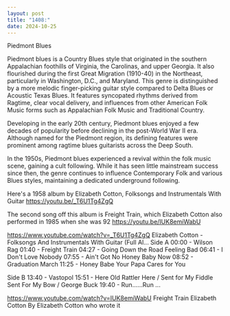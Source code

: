 ```yaml
---
layout: post
title: "1408:"
date: 2024-10-25
---
```


Piedmont Blues 

Piedmont blues is a Country Blues style that originated in the southern Appalachian foothills of Virginia, the Carolinas, and upper Georgia. It also flourished during the first Great Migration (1910-40) in the Northeast, particularly in Washington, D.C., and Maryland. This genre is distinguished by a more melodic finger-picking guitar style compared to Delta Blues or Acoustic Texas Blues. It features syncopated rhythms derived from Ragtime, clear vocal delivery, and influences from other American Folk Music forms such as Appalachian Folk Music and Traditional Country.

Developing in the early 20th century, Piedmont blues enjoyed a few decades of popularity before declining in the post-World War II era. Although named for the Piedmont region, its defining features were prominent among ragtime blues guitarists across the Deep South.

In the 1950s, Piedmont blues experienced a revival within the folk music scene, gaining a cult following. While it has seen little mainstream success since then, the genre continues to influence Contemporary Folk and various Blues styles, maintaining a dedicated underground following.

Here's a 1958 album by Elizabeth Cotton, Folksongs and Instrumentals With Guitar 
https://youtu.be/_T6U1Tg4ZgQ

The second song off this album is Freight Train, which Elizabeth Cotton also performed in 1985 when she was 92
https://youtu.be/IUK8emiWabU

https://www.youtube.com/watch?v=_T6U1Tg4ZgQ
Elizabeth Cotton - Folksongs And Instrumentals With Guitar (Full Al...
Side A
00:00 - Wilson Rag
01:40 - Freight Train
04:27 - Going Down the Road Feeling Bad
06:41 - I Don't Love Nobody
07:55 - Ain't Got No Honey Baby Now
08:52 - Graduation March
11:25 - Honey Babe Your Papa Cares for You

Side B
13:40 - Vastopol
15:51 - Here Old Rattler Here / Sent for My Fiddle Sent For My Bow / George Buck
19:40 - Run......Run ...

https://www.youtube.com/watch?v=IUK8emiWabU
Freight Train Elizabeth Cotton
By Elizabeth Cotton who wrote it
